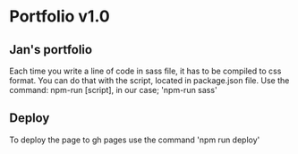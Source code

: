 <h1>Portfolio v1.0</h1>
<h2>Jan's portfolio</h2>

<p>Each time you write a line of code in sass file, it has to be compiled to css format. You can do that with the script, located in package.json file. Use the command: npm-run [script], in our case; 
'npm-run sass' </p>

<h2>Deploy</h2>
<p>To deploy the page to gh pages use the command 'npm run deploy'</p>